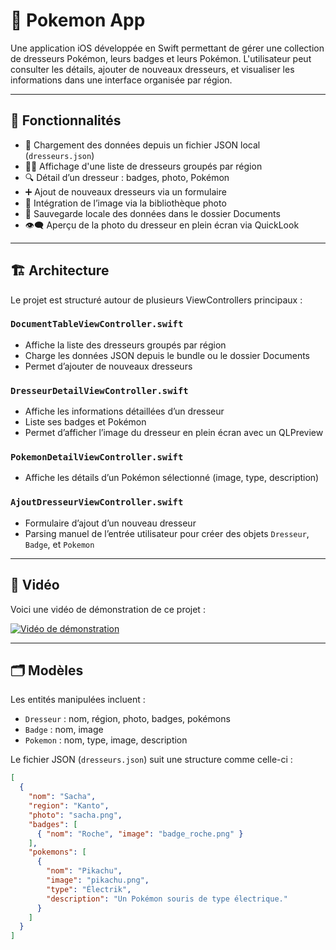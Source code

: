 # 📱 Pokemon App

Une application iOS développée en Swift permettant de gérer une collection de dresseurs Pokémon, leurs badges et leurs Pokémon. L'utilisateur peut consulter les détails, ajouter de nouveaux dresseurs, et visualiser les informations dans une interface organisée par région.

---

## 🧠 Fonctionnalités

- 📂 Chargement des données depuis un fichier JSON local (`dresseurs.json`)
- 🧑‍💼 Affichage d'une liste de dresseurs groupés par région
- 🔍 Détail d’un dresseur : badges, photo, Pokémon
- ➕ Ajout de nouveaux dresseurs via un formulaire
- 📸 Intégration de l’image via la bibliothèque photo
- 💾 Sauvegarde locale des données dans le dossier Documents
- 👁️‍🗨️ Aperçu de la photo du dresseur en plein écran via QuickLook

---

## 🏗️ Architecture

Le projet est structuré autour de plusieurs ViewControllers principaux :

### `DocumentTableViewController.swift`
- Affiche la liste des dresseurs groupés par région
- Charge les données JSON depuis le bundle ou le dossier Documents
- Permet d’ajouter de nouveaux dresseurs

### `DresseurDetailViewController.swift`
- Affiche les informations détaillées d’un dresseur
- Liste ses badges et Pokémon
- Permet d’afficher l’image du dresseur en plein écran avec un QLPreview

### `PokemonDetailViewController.swift`
- Affiche les détails d’un Pokémon sélectionné (image, type, description)

### `AjoutDresseurViewController.swift`
- Formulaire d’ajout d’un nouveau dresseur
- Parsing manuel de l’entrée utilisateur pour créer des objets `Dresseur`, `Badge`, et `Pokemon`

---

## 📀 Vidéo

Voici une vidéo de démonstration de ce projet :

[![Vidéo de démonstration](https://i9.ytimg.com/vi/NbY4HyqwyQc/mq2.jpg?sqp=COyGlsYG-oaymwEoCMACELQB8quKqQMcGADwAQH4AfIGgAKAD4oCDAgAEAEYciBiKDowDw==&rs=AOn4CLAKO_u13JVJAGAxKqWwy7REdy5eCA)](https://youtube.com/shorts/NbY4HyqwyQc?feature=share)

---

## 🗂️ Modèles

Les entités manipulées incluent :

- `Dresseur` : nom, région, photo, badges, pokémons
- `Badge` : nom, image
- `Pokemon` : nom, type, image, description

Le fichier JSON (`dresseurs.json`) suit une structure comme celle-ci :

```json
[
  {
    "nom": "Sacha",
    "region": "Kanto",
    "photo": "sacha.png",
    "badges": [
      { "nom": "Roche", "image": "badge_roche.png" }
    ],
    "pokemons": [
      {
        "nom": "Pikachu",
        "image": "pikachu.png",
        "type": "Électrik",
        "description": "Un Pokémon souris de type électrique."
      }
    ]
  }
]

